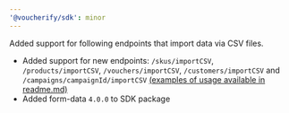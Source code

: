 ```yaml
---
'@voucherify/sdk': minor
---
```


Added support for following endpoints that import data via CSV files.
- Added support for new endpoints: `/skus/importCSV`, `/products/importCSV`, `/vouchers/importCSV`, `/customers/importCSV` and `/campaigns/campaignId/importCSV` [(examples of usage available in readme.md)](packages%2Fsdk%2FREADME.md)
- Added form-data `4.0.0` to SDK package
